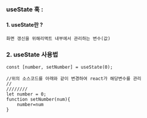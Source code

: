 ### useState 훅 :

#### 1. useState란 ?

    화면 갱신을 위해리액트 내부에서 관리하는 변수(값)

### 2. useState 사용법

    const [number, setNumber] = useState(0);

    //위의 소스코드를 아래와 같이 변경하여 react가 해당변수를 관리
    //
    ////////
    let number = 0;
    function setNumber(num){
        number=num
    }
